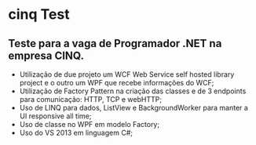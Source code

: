 # cinq Test #

## Teste para a vaga de Programador .NET na empresa CINQ. ##

* Utilização de due projeto um WCF Web Service self hosted library project e o outro um WPF que recebe informações do WCF;
* Utilização de Factory Pattern na criação das classes e de 3 endpoints para comunicação: HTTP, TCP e webHTTP;
* Uso de LINQ para dados, ListView e BackgroundWorker para manter a UI responsive all time; 
* Uso de classe no WPF em modelo Factory;  
* Uso do VS 2013 em linguagem C#;

